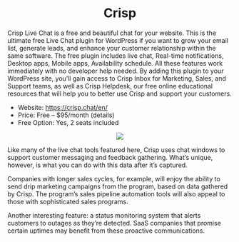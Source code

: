 ﻿# <center>Crisp</center>

Crisp Live Chat is a free and beautiful chat for your website. This is
the ultimate free Live Chat plugin for WordPress if you want to grow
your email list, generate leads, and enhance your customer relationship
within the same software. The free plugin includes live chat, Real-time
notifications, Desktop apps, Mobile apps, Availability schedule. All
these features work immediately with no developer help needed. By adding
this plugin to your WordPress site, you’ll gain access to Crisp Inbox
for Marketing, Sales, and Support teams, as well as Crisp Helpdesk, our
free online educational resources that will help you to better use Crisp
and support your customers.

- Website: https://crisp.chat/en/
- Price: Free – \$95/month (details)
- Free Option: Yes, 2 seats included

<p align="center">
    <img src="https://i1.wp.com/mailshake.com/blog/wp-content/uploads/2019/04/word-image-51.png?resize=768%2C363&amp;ssl=1" />
</p>

Like many of the live chat tools featured here, Crisp uses chat windows to support customer messaging and feedback gathering. What’s unique, however, is what you can do with this data after it’s captured.

Companies with longer sales cycles, for example, will enjoy the ability to send drip marketing campaigns from the program, based on data gathered by Crisp. The program’s sales pipeline automation tools will also appeal to those with sophisticated sales programs.

Another interesting feature: a status monitoring system that alerts customers to outages as they’re detected. SaaS companies that promise certain uptimes may benefit from these proactive communications.
